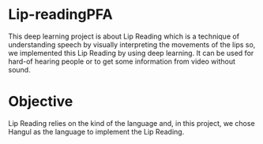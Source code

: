 # Lip-readingPFA
This deep learning project is about Lip Reading which is a technique of understanding speech by visually interpreting the movements of the lips
so, we implemented this Lip Reading by using deep learning. It can be used for hard-of hearing people or to get some information from video without sound.

# Objective
Lip Reading relies on the kind of the language and, in this project, we chose Hangul as the language to implement the Lip Reading.
